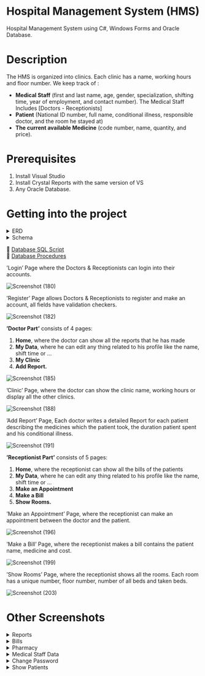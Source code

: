 # Hospital Management System (HMS)
Hospital Management System using C#, Windows Forms and Oracle Database. <br>

# Description
The HMS is organized into clinics. Each clinic has a name, working hours and floor number. We keep track of :
- **Medical Staff** (first and last name, age, gender, specialization, shifting time, year of employment, and contact number). The Medical Staff Includes [Doctors - Receptionists]
- **Patient** (National ID number, full name, conditional illness, responsible doctor, and the room he stayed at)
- **The current available Medicine** (code number, name, quantity, and price).

# Prerequisites
1. Install Visual Studio 
2. Install Crystal Reports with the same version of VS
3. Any Oracle Database.

# Getting into the project

<details>
  <summary>ERD</summary>
<p>
    
![ERD](https://user-images.githubusercontent.com/48657780/121788332-bbd50980-cbcc-11eb-94cf-6c6a0b282b88.png)

</p>
</details>
<details>
  <summary>Schema</summary>
<p>
  
 ![Schema](https://user-images.githubusercontent.com/48657780/121788243-17eb5e00-cbcc-11eb-85d4-7dc1b006daed.png)
  
</p>
</details>


🔸 [Database SQL Script](HospitalMS/Database/HMS_Database.sql) <br>
🔸 [Database Procedures](HospitalMS/Database/Procedures) 


’Login’ Page where the Doctors & Receptionists can login into their accounts. <br>

![Screenshot (180)](https://user-images.githubusercontent.com/48657780/121788826-d90bd700-cbd0-11eb-93b4-a2e3d6ed0778.png)

’Register’ Page allows Doctors & Receptionists to register and make an account, all fields have validation checkers. <br>

![Screenshot (182)](https://user-images.githubusercontent.com/48657780/121789016-8df2c380-cbd2-11eb-97e4-745eb7d551de.png)

**’Doctor Part’** consists of 4 pages: <br>
1. **Home**, where the doctor can show all the reports that he has made
2. **My Data**, where he can edit any thing related to his profile like the name, shift time or ...
3. **My Clinic**
4. **Add Report.**

![Screenshot (185)](https://user-images.githubusercontent.com/48657780/121789197-3ead9280-cbd4-11eb-9b5c-9d93e5781e83.png)

’Clinic’ Page, where the doctor can show the clinic name, working hours or display all the other clinics. 

![Screenshot (188)](https://user-images.githubusercontent.com/48657780/121789424-23438700-cbd6-11eb-9f0f-c4c05ea71976.png)

’Add Report’ Page, Each doctor writes a detailed Report for each patient describing the medicines which the patient took,
the duration patient spent and his conditional illness.

![Screenshot (191)](https://user-images.githubusercontent.com/48657780/121789512-d613e500-cbd6-11eb-9700-968b191e27cb.png)

**’Receptionist Part’** consists of 5 pages: <br>
1. **Home**, where the receptionist can show all the bills of the patients
2. **My Data**, where he can edit any thing related to his profile like the name, shift time or ...
3. **Make an Appointment**
4. **Make a Bill**
5. **Show Rooms.**

’Make an Appointment’ Page, where the receptionist can make an appointment between the doctor and the patient.

![Screenshot (196)](https://user-images.githubusercontent.com/48657780/121789825-9ac6e580-cbd9-11eb-9955-7fd87edca19f.png)

’Make a Bill’ Page, where the receptionist makes a bill contains the patient name, medicine and cost.

![Screenshot (199)](https://user-images.githubusercontent.com/48657780/121789882-1163e300-cbda-11eb-9185-9ba2fb19d788.png)

’Show Rooms’ Page, where the receptionist shows all the rooms. Each room has a unique number, floor number, number of all beds and taken beds.

![Screenshot (203)](https://user-images.githubusercontent.com/48657780/121789922-7ae3f180-cbda-11eb-97f4-ea3b99f8db9d.png)


# Other Screenshots 

<details>
  <summary>Reports</summary>
<p>
    
![ReportForm](https://user-images.githubusercontent.com/48657780/121801417-7994e200-cc37-11eb-8142-a1f1f89b6504.png)
![DisplayReports](https://user-images.githubusercontent.com/48657780/121801431-81548680-cc37-11eb-9e2d-cfe6ce786963.png)
  
</p>
</details>

<details>
  <summary>Bills</summary>
<p>

![DisplayBillsForm](https://user-images.githubusercontent.com/48657780/121801458-a21cdc00-cc37-11eb-87a0-fb389b24a3a2.png)

</p>
</details>

  
<details>
  <summary>Pharmacy</summary>
<p>
    
![PharmacyForm](https://user-images.githubusercontent.com/48657780/121801468-acd77100-cc37-11eb-8fe7-27c1191509f2.png)

</p>
</details>

<details>
  <summary>Medical Staff Data</summary>
<p>
  
![UserDataForm](https://user-images.githubusercontent.com/48657780/121801480-c24c9b00-cc37-11eb-9cc7-addf10c08da7.png)
  
</p>
</details>
  
  <details>
  <summary>Change Password</summary>
<p>
  
  ![ChangePasswordForm](https://user-images.githubusercontent.com/48657780/121801486-cd9fc680-cc37-11eb-91d2-d390db5f441b.png)
  
</p>
  </details>
  
  <details>
  <summary>Show Patients</summary>
<p>
  
![PatientsForm](https://user-images.githubusercontent.com/48657780/121801490-d5f80180-cc37-11eb-8352-8bfcda4f0e20.png)
  
</p>
  </details>

